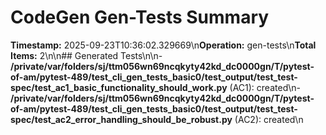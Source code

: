 # CodeGen Gen-Tests Summary

**Timestamp:** 2025-09-23T10:36:02.329669\n**Operation:** gen-tests\n**Total Items:** 2\n\n## Generated Tests\n\n- **/private/var/folders/sj/ttm056wn69ncqkyty42kd_dc0000gn/T/pytest-of-am/pytest-489/test_cli_gen_tests_basic0/test_output/test_test-spec/test_ac1_basic_functionality_should_work.py** (AC1): created\n- **/private/var/folders/sj/ttm056wn69ncqkyty42kd_dc0000gn/T/pytest-of-am/pytest-489/test_cli_gen_tests_basic0/test_output/test_test-spec/test_ac2_error_handling_should_be_robust.py** (AC2): created\n
